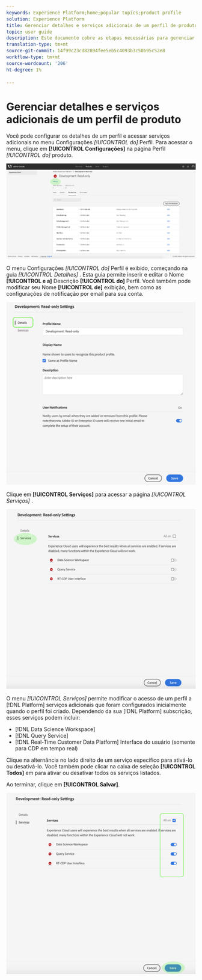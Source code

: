 ```yaml
---
keywords: Experience Platform;home;popular topics;product profile
solution: Experience Platform
title: Gerenciar detalhes e serviços adicionais de um perfil de produto
topic: user guide
description: Este documento cobre as etapas necessárias para gerenciar detalhes e serviços adicionais de um perfil de produto no Adobe Admin Console. Você pode configurar os detalhes de um perfil e acessar serviços adicionais no menu Configurações do Perfil.
translation-type: tm+mt
source-git-commit: 14f99c23cd82894fee5eb5c4093b3c50b95c52e8
workflow-type: tm+mt
source-wordcount: '206'
ht-degree: 1%

---
```



# Gerenciar detalhes e serviços adicionais de um perfil de produto

Você pode configurar os detalhes de um perfil e acessar serviços adicionais no menu Configurações *[!UICONTROL do]* Perfil. Para acessar o menu, clique em **[!UICONTROL Configurações]** na página Perfil *[!UICONTROL do]* produto.

![Configurações de perfil](../images/profile-settings.png)

O menu Configurações *[!UICONTROL do]* Perfil é exibido, começando na guia *[!UICONTROL Detalhes]* . Esta guia permite inserir e editar o Nome **[!UICONTROL e a]** Descrição **[!UICONTROL do]** Perfil. Você também pode modificar seu Nome **[!UICONTROL de]** exibição, bem como as configurações de notificação por email para sua conta.

![edit-details-settings](../images/edit-details-settings.png)

Clique em **[!UICONTROL Serviços]** para acessar a página *[!UICONTROL Serviços]* .

![página de serviços](../images/services-page.png)

O menu *[!UICONTROL Serviços]* permite modificar o acesso de um perfil a [!DNL Platform] serviços adicionais que foram configurados inicialmente quando o perfil foi criado. Dependendo da sua [!DNL Platform] subscrição, esses serviços podem incluir:

- [!DNL Data Science Workspace]
- [!DNL Query Service]
- [!DNL Real-Time Customer Data Platform] Interface do usuário (somente para CDP em tempo real)

Clique na alternância no lado direito de um serviço específico para ativá-lo ou desativá-lo. Você também pode clicar na caixa de seleção **[!UICONTROL Todos]** em para ativar ou desativar todos os serviços listados.

Ao terminar, clique em **[!UICONTROL Salvar]**.

![editar-serviços adicionais](../images/edit-additional-services.png)